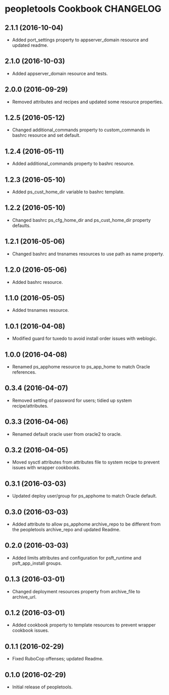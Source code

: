peopletools Cookbook CHANGELOG
==============================

2.1.1 (2016-10-04)
------------------
- Added port_settings property to appserver_domain resource and updated readme.

2.1.0 (2016-10-03)
------------------
- Added appserver_domain resource and tests.

2.0.0 (2016-09-29)
------------------
- Removed attributes and recipes and updated some resource properties.

1.2.5 (2016-05-12)
------------------
- Changed additional_commands property to custom_commands in bashrc resource and set default.

1.2.4 (2016-05-11)
------------------
- Added additional_commands property to bashrc resource.

1.2.3 (2016-05-10)
------------------
- Added ps_cust_home_dir variable to bashrc template.

1.2.2 (2016-05-10)
------------------
- Changed bashrc ps_cfg_home_dir and ps_cust_home_dir property defaults.

1.2.1 (2016-05-06)
------------------
- Changed bashrc and tnsnames resources to use path as name property.

1.2.0 (2016-05-06)
------------------
- Added bashrc resource.

1.1.0 (2016-05-05)
------------------
- Added tnsnames resource.

1.0.1 (2016-04-08)
------------------
- Modified guard for tuxedo to avoid install order issues with weblogic.

1.0.0 (2016-04-08)
------------------
- Renamed ps_apphome resource to ps_app_home to match Oracle references.

0.3.4 (2016-04-07)
------------------
- Removed setting of password for users; tidied up system recipe/attributes.

0.3.3 (2016-04-06)
------------------
- Renamed default oracle user from oracle2 to oracle.

0.3.2 (2016-04-05)
------------------
- Moved sysctl attributes from attributes file to system recipe to prevent issues with wrapper cookbooks.

0.3.1 (2016-03-03)
------------------
- Updated deploy user/group for ps_apphome to match Oracle default.

0.3.0 (2016-03-03)
------------------
- Added attribute to allow ps_apphome archive_repo to be different from the peopletools archive_repo and updated Readme.

0.2.0 (2016-03-03)
------------------
- Added limits attributes and configuration for psft_runtime and psft_app_install groups.

0.1.3 (2016-03-01)
------------------
- Changed deployment resources property from archive_file to archive_url.

0.1.2 (2016-03-01)
------------------
- Added cookbook property to template resources to prevent wrapper cookbook issues.

0.1.1 (2016-02-29)
------------------
- Fixed RuboCop offenses; updated Readme.

0.1.0 (2016-02-29)
------------------
- Initial release of peopletools.
